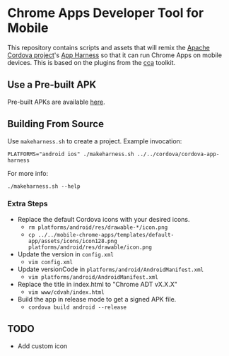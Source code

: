 # Chrome Apps Developer Tool for Mobile

This repository contains scripts and assets that will remix the
[Apache Cordova project](https://cordova.apache.org)'s
[App Harness](https://git-wip-us.apache.org/repos/asf/cordova-app-harness.git)
so that it can run Chrome Apps on mobile devices. This is based on the plugins
from the [cca](https://github.com/MobileChomeApps/mobile-chrome-apps) toolkit.

## Use a Pre-built APK
Pre-built APKs are available [here](https://github.com/MobileChromeApps/harness/releases).

## Building From Source
Use `makeharness.sh` to create a project. Example invocation:

    PLATFORMS="android ios" ./makeharness.sh ../../cordova/cordova-app-harness

For more info:

    ./makeharness.sh --help

### Extra Steps

- Replace the default Cordova icons with your desired icons.
  - `rm platforms/android/res/drawable-*/icon.png`
  - `cp ../../mobile-chrome-apps/templates/default-app/assets/icons/icon128.png platforms/android/res/drawable/icon.png`
- Update the version in `config.xml`
  - `vim config.xml`
- Update versionCode in `platforms/android/AndroidManifest.xml`
  - `vim platforms/android/AndroidManifest.xml`
- Replace the title in index.html to "Chrome ADT vX.X.X"
  - `vim www/cdvah/index.html`
- Build the app in release mode to get a signed APK file.
  - `cordova build android --release`

## TODO

- Add custom icon
